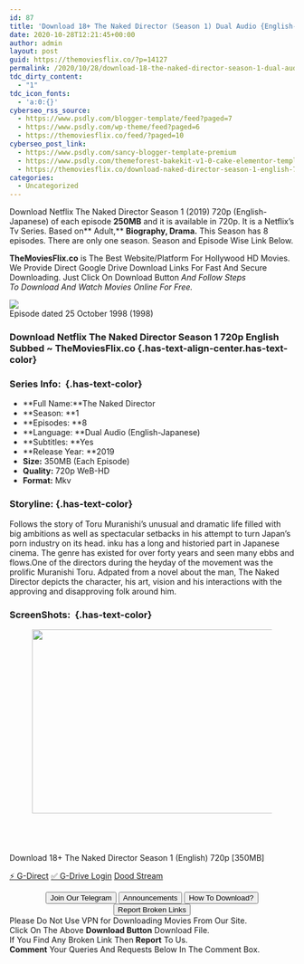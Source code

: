 ```yaml
---
id: 87
title: 'Download 18+ The Naked Director (Season 1) Dual Audio {English-Japanese} 720p [350MB]'
date: 2020-10-28T12:21:45+00:00
author: admin
layout: post
guid: https://themoviesflix.co/?p=14127
permalink: /2020/10/28/download-18-the-naked-director-season-1-dual-audio-english-japanese-720p-350mb/
tdc_dirty_content:
  - "1"
tdc_icon_fonts:
  - 'a:0:{}'
cyberseo_rss_source:
  - https://www.psdly.com/blogger-template/feed?paged=7
  - https://www.psdly.com/wp-theme/feed?paged=6
  - https://themoviesflix.co/feed/?paged=10
cyberseo_post_link:
  - https://www.psdly.com/sancy-blogger-template-premium
  - https://www.psdly.com/themeforest-bakekit-v1-0-cake-elementor-template-kit-28437228
  - https://themoviesflix.co/download-naked-director-season-1-english-720p/
categories:
  - Uncategorized
---
```

Download Netflix The Naked Director Season 1 (2019) 720p (English-Japanese) of each episode&nbsp;**250MB**&nbsp;and it is available in&nbsp;720p. It is a Netflix’s Tv Series. Based on**&nbsp;Adult,**&nbsp;**Biography, Drama.**&nbsp;This Season has 8&nbsp; episodes. There are only one season. Season and Episode Wise Link Below.

**TheMoviesFlix.co**&nbsp;is The Best Website/Platform For Hollywood HD Movies. We Provide Direct Google Drive Download Links For Fast And Secure Downloading. Just Click On Download Button&nbsp;_And Follow Steps To&nbsp;Download And Watch Movies Online For Free._

<div class="imdbwp imdbwp--movie dark">
  <div class="imdbwp__thumb">
    <a class="imdbwp__link" target="_blank" title="Episode dated 25 October 1998" href="https://www.imdb.com/title/tt1047752/" rel="nofollow noopener noreferrer"><img class="imdbwp__img" src="https://themoviesflix.co/wp-content/plugins/imdb-for-wordpress/assets/img/placeholder.png" /></a>
  </div>
  
  <div class="imdbwp__content">
    <div class="imdbwp__header">
      <span class="imdbwp__title">Episode dated 25 October 1998</span> (1998)
    </div>
  </div>
</div>

### Download Netflix The Naked Director Season 1 720p English Subbed ~ TheMoviesFlix.co {.has-text-align-center.has-text-color}

### Series Info:&nbsp; {.has-text-color}

  * **Full Name:**The Naked Director
  * **Season:&nbsp;**1
  * **Episodes:&nbsp;**8
  * **Language:&nbsp;**Dual Audio (English-Japanese)
  * **Subtitles:&nbsp;**Yes
  * **Release Year:&nbsp;**2019
  * **Size:**&nbsp;350MB (Each Episode)
  * **Quality:**&nbsp;720p WeB-HD
  * **Format:**&nbsp;Mkv

### Storyline: {.has-text-color}

Follows the story of Toru Muranishi’s unusual and dramatic life filled with big ambitions as well as spectacular setbacks in his attempt to turn Japan’s porn industry on its head. inku has a long and historied part in Japanese cinema. The genre has existed for over forty years and seen many ebbs and flows.One of the directors during the heyday of the movement was the prolific Muranishi Toru. Adpated from a novel about the man, The Naked Director depicts the character, his art, vision and his interactions with the approving and disapproving folk around him.

### ScreenShots:&nbsp; {.has-text-color}

<div class="wp-block-image">
  <figure class="aligncenter is-resized"><img loading="lazy" src="https://i.imgur.com/qA3Hsh9.jpg" alt width="577" height="325" /></figure>
</div>

<div class="wp-block-image">
  <figure class="aligncenter"><img src="https://i.imgur.com/X8D8pn9.jpg" alt /></figure>
</div>

<div class="wp-block-image">
  <figure class="aligncenter"><img src="https://i.imgur.com/ZtuRNDX.jpg" alt /></figure>
</div>

<div class="wp-block-image">
  <figure class="aligncenter"><img src="https://i.imgur.com/iEv5OE9.jpg" alt /></figure>
</div>

<div class="wp-block-image">
  <figure class="aligncenter"><img src="https://i.imgur.com/pQhLZsK.jpg" alt /></figure>
</div>

<p class="has-text-align-center has-text-color has-medium-font-size">
  Download 18+ The Naked Director Season 1 (English) 720p&nbsp;[350MB]
</p>

<p class="has-text-align-center">
  <a class="maxbutton-13 maxbutton maxbutton-g-direct-1" target="_blank" title="tooltip" rel="nofollow noopener noreferrer" href="https://coinquint.com/a2195/"><span class="mb-text">⚡️ G-Direct</span></a> <a class="maxbutton-14 maxbutton maxbutton-g-drive" target="_blank" title="tooltip" rel="nofollow noopener noreferrer" href="https://coinquint.com/a18228/"><span class="mb-text">✅ G-Drive Login</span></a> <a class="maxbutton-15 maxbutton maxbutton-dood-stream" target="_blank" title="tooltip" rel="nofollow noopener noreferrer" href="https://coinquint.com/a18230/"><span class="mb-text">Dood Stream</span></a>
</p>

<center>
</center>

<center>
  <a href="https://t.me/themoviesflixcom" target="_blank" data-wpel-link="external" rel="nofollow external noopener noreferrer"><button class="button button5">Join Our Telegram</button></a> <a href="https://themoviesflix.co/download-naked-director-season-1-english-720p/#" target="_blank" data-wpel-link="external" rel="nofollow external noopener noreferrer"><button class="button button5">Announcements</button></a> <a href="https://themoviesflix.com/how-to-download/" target="_blank" data-wpel-link="external" rel="nofollow external noopener noreferrer"><button class="button button5">How To Download?</button></a> <a href="https://themoviesflix.co/download-naked-director-season-1-english-720p/#" target="_blank" data-wpel-link="external" rel="nofollow external noopener noreferrer"><button class="button button5">Report Broken Links</button></a>
</center>

<div class="alert alert-danger">
  Please Do Not Use VPN for Downloading Movies From Our Site.
</div>

<div class="alert alert-success">
  Click On The Above <strong>Download Button</strong> Download File.
</div>

<div class="alert alert-warning">
  If You Find Any Broken Link Then <strong>Report</strong> To Us.
</div>

<div class="alert alert-info">
  <strong>Comment</strong> Your Queries And Requests Below In The Comment Box.
</div>